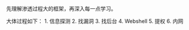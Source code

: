 先理解渗透过程大的框架，再深入每一点学习。

大体过程如下：
    1. 信息探测
    2. 找漏洞
    3. 找后台
    4. Webshell
    5. 提权
    6. 内网
 
